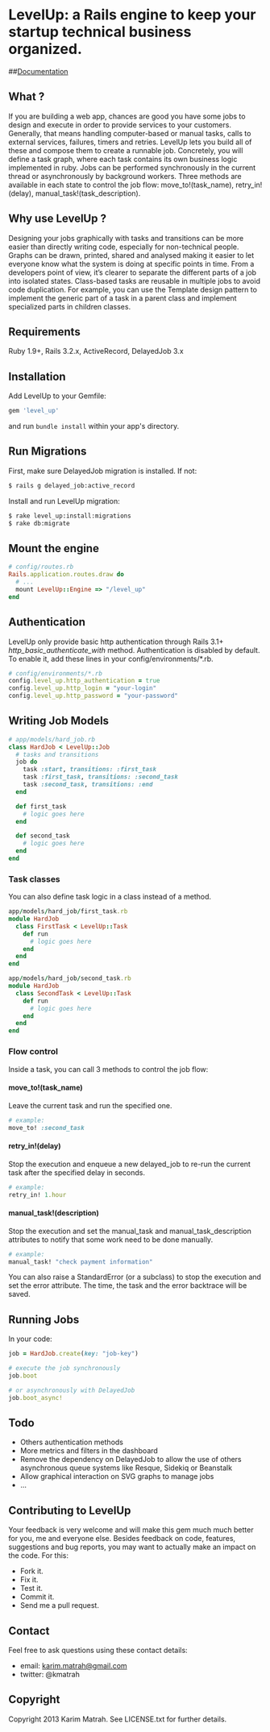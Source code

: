 # LevelUp: a Rails engine to keep your startup technical business organized.

##[Documentation](http://kmatrah.github.com/level_up)

## What ?

If you are building a web app, chances are good you have some jobs to design and execute in order to provide services to your customers.
Generally, that means handling computer-based or manual tasks, calls to external services, failures, timers and retries.
LevelUp lets you build all of these and compose them to create a runnable job. Concretely, you will define a task graph, where each task contains
its own business logic implemented in ruby. Jobs can be performed synchronously in the current thread or asynchronously by background workers.
Three methods are available in each state to control the job flow: move_to!(task_name), retry_in!(delay), manual_task!(task_description).

## Why use LevelUp ?

Designing your jobs graphically with tasks and transitions can be more easier than directly writing code, especially for non-technical people.
Graphs can be drawn, printed, shared and analysed making it easier to let everyone know what the system is doing at specific points in time.
From a developers point of view, it’s clearer to separate the different parts of a job into isolated states. Class-based tasks are reusable
in multiple jobs to avoid code duplication. For example, you can use the Template design pattern to implement the generic part of a task
in a parent class and implement specialized parts in children classes.

## Requirements
Ruby 1.9+, Rails 3.2.x, ActiveRecord, DelayedJob 3.x

## Installation

Add LevelUp to your Gemfile:

```ruby
gem 'level_up'
```

and run `bundle install` within your app's directory.

## Run Migrations

First, make sure DelayedJob migration is installed. If not:

```bash
$ rails g delayed_job:active_record
```

Install and run LevelUp migration:

```bash
$ rake level_up:install:migrations
$ rake db:migrate
```

## Mount the engine

```ruby
# config/routes.rb
Rails.application.routes.draw do
  # ...
  mount LevelUp::Engine => "/level_up"
end
```

## Authentication

LevelUp only provide basic http authentication through Rails 3.1+ <em>http_basic_authenticate_with</em> method. Authentication is disabled by
default. To enable it, add these lines in your config/environments/*.rb.

```ruby
# config/environments/*.rb
config.level_up.http_authentication = true
config.level_up.http_login = "your-login"
config.level_up.http_password = "your-password"
```

## Writing Job Models

```ruby
# app/models/hard_job.rb
class HardJob < LevelUp::Job
  # tasks and transitions
  job do
    task :start, transitions: :first_task
    task :first_task, transitions: :second_task
    task :second_task, transitions: :end
  end

  def first_task
    # logic goes here
  end

  def second_task
    # logic goes here
  end
end
```

### Task classes

You can also define task logic in a class instead of a method.

```ruby
app/models/hard_job/first_task.rb
module HardJob
  class FirstTask < LevelUp::Task
    def run
      # logic goes here
    end
  end
end
```

```ruby
app/models/hard_job/second_task.rb
module HardJob
  class SecondTask < LevelUp::Task
    def run
      # logic goes here
    end
  end
end
```

### Flow control

Inside a task, you can call 3 methods to control the job flow:

#### move_to!(task_name)

Leave the current task and run the specified one.
```ruby
# example:
move_to! :second_task
```

#### retry_in!(delay)

Stop the execution and enqueue a new delayed_job to re-run the current task after the specified delay in seconds.

```ruby
# example:
retry_in! 1.hour
```

#### manual_task!(description)
Stop the execution and set the manual_task and manual_task_description attributes to notify that some work need to be done manually.

```ruby
# example:
manual_task! "check payment information"
```

You can also raise a StandardError (or a subclass) to stop the execution and set the error attribute.
The time, the task and the error backtrace will be saved.

## Running Jobs
In your code:

```ruby
job = HardJob.create(key: "job-key")

# execute the job synchronously
job.boot

# or asynchronously with DelayedJob
job.boot_async!
```

## Todo
- Others authentication methods
- More metrics and filters in the dashboard
- Remove the dependency on DelayedJob to allow the use of others asynchronous queue systems like Resque, Sidekiq or Beanstalk
- Allow graphical interaction on SVG graphs to manage jobs
- ...

## Contributing to LevelUp

Your feedback is very welcome and will make this gem much much better for you, me and everyone else.
Besides feedback on code, features, suggestions and bug reports, you may want to actually make an impact on the code. For this:

- Fork it.
- Fix it.
- Test it.
- Commit it.
- Send me a pull request.

## Contact

Feel free to ask questions using these contact details:
- email: karim.matrah@gmail.com
- twitter: @kmatrah

## Copyright

Copyright 2013 Karim Matrah. See LICENSE.txt for further details.